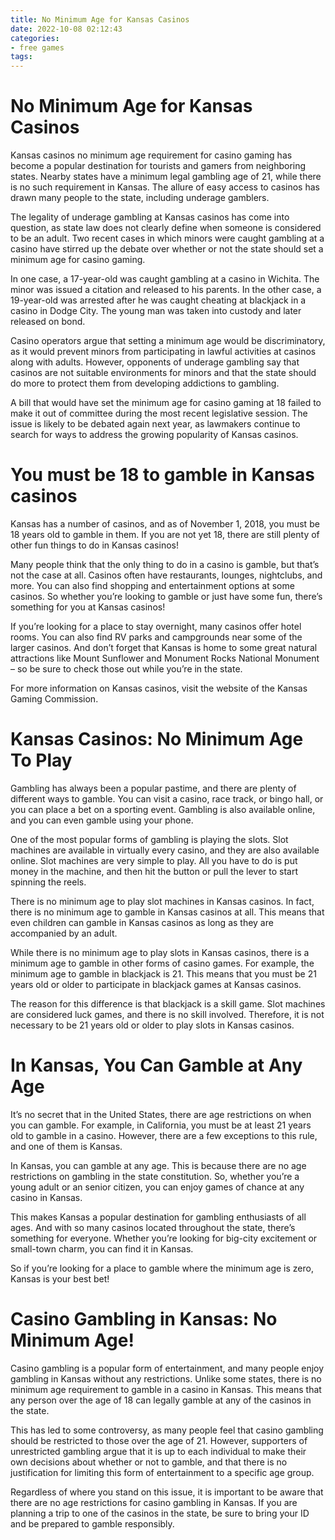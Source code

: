 ```yaml
---
title: No Minimum Age for Kansas Casinos
date: 2022-10-08 02:12:43
categories:
- free games
tags:
---
```



#  No Minimum Age for Kansas Casinos

Kansas casinos no minimum age requirement for casino gaming has become a popular destination for tourists and gamers from neighboring states. Nearby states have a minimum legal gambling age of 21, while there is no such requirement in Kansas. The allure of easy access to casinos has drawn many people to the state, including underage gamblers.

The legality of underage gambling at Kansas casinos has come into question, as state law does not clearly define when someone is considered to be an adult. Two recent cases in which minors were caught gambling at a casino have stirred up the debate over whether or not the state should set a minimum age for casino gaming.

In one case, a 17-year-old was caught gambling at a casino in Wichita. The minor was issued a citation and released to his parents. In the other case, a 19-year-old was arrested after he was caught cheating at blackjack in a casino in Dodge City. The young man was taken into custody and later released on bond.

Casino operators argue that setting a minimum age would be discriminatory, as it would prevent minors from participating in lawful activities at casinos along with adults. However, opponents of underage gambling say that casinos are not suitable environments for minors and that the state should do more to protect them from developing addictions to gambling.

A bill that would have set the minimum age for casino gaming at 18 failed to make it out of committee during the most recent legislative session. The issue is likely to be debated again next year, as lawmakers continue to search for ways to address the growing popularity of Kansas casinos.

#  You must be 18 to gamble in Kansas casinos

Kansas has a number of casinos, and as of November 1, 2018, you must be 18 years old to gamble in them. If you are not yet 18, there are still plenty of other fun things to do in Kansas casinos!

Many people think that the only thing to do in a casino is gamble, but that’s not the case at all. Casinos often have restaurants, lounges, nightclubs, and more. You can also find shopping and entertainment options at some casinos. So whether you’re looking to gamble or just have some fun, there’s something for you at Kansas casinos!

If you’re looking for a place to stay overnight, many casinos offer hotel rooms. You can also find RV parks and campgrounds near some of the larger casinos. And don’t forget that Kansas is home to some great natural attractions like Mount Sunflower and Monument Rocks National Monument – so be sure to check those out while you’re in the state.

For more information on Kansas casinos, visit the website of the Kansas Gaming Commission.

#  Kansas Casinos: No Minimum Age To Play

Gambling has always been a popular pastime, and there are plenty of different ways to gamble. You can visit a casino, race track, or bingo hall, or you can place a bet on a sporting event. Gambling is also available online, and you can even gamble using your phone.

One of the most popular forms of gambling is playing the slots. Slot machines are available in virtually every casino, and they are also available online. Slot machines are very simple to play. All you have to do is put money in the machine, and then hit the button or pull the lever to start spinning the reels.

There is no minimum age to play slot machines in Kansas casinos. In fact, there is no minimum age to gamble in Kansas casinos at all. This means that even children can gamble in Kansas casinos as long as they are accompanied by an adult.

While there is no minimum age to play slots in Kansas casinos, there is a minimum age to gamble in other forms of casino games. For example, the minimum age to gamble in blackjack is 21. This means that you must be 21 years old or older to participate in blackjack games at Kansas casinos.

The reason for this difference is that blackjack is a skill game. Slot machines are considered luck games, and there is no skill involved. Therefore, it is not necessary to be 21 years old or older to play slots in Kansas casinos.

#  In Kansas, You Can Gamble at Any Age

It’s no secret that in the United States, there are age restrictions on when you can gamble. For example, in California, you must be at least 21 years old to gamble in a casino. However, there are a few exceptions to this rule, and one of them is Kansas.

In Kansas, you can gamble at any age. This is because there are no age restrictions on gambling in the state constitution. So, whether you’re a young adult or an senior citizen, you can enjoy games of chance at any casino in Kansas.

This makes Kansas a popular destination for gambling enthusiasts of all ages. And with so many casinos located throughout the state, there’s something for everyone. Whether you’re looking for big-city excitement or small-town charm, you can find it in Kansas.

So if you’re looking for a place to gamble where the minimum age is zero, Kansas is your best bet!

#  Casino Gambling in Kansas: No Minimum Age!

Casino gambling is a popular form of entertainment, and many people enjoy gambling in Kansas without any restrictions. Unlike some states, there is no minimum age requirement to gamble in a casino in Kansas. This means that any person over the age of 18 can legally gamble at any of the casinos in the state.

This has led to some controversy, as many people feel that casino gambling should be restricted to those over the age of 21. However, supporters of unrestricted gambling argue that it is up to each individual to make their own decisions about whether or not to gamble, and that there is no justification for limiting this form of entertainment to a specific age group.

Regardless of where you stand on this issue, it is important to be aware that there are no age restrictions for casino gambling in Kansas. If you are planning a trip to one of the casinos in the state, be sure to bring your ID and be prepared to gamble responsibly.